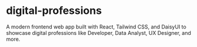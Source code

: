 # digital-professions
A modern frontend web app built with React, Tailwind CSS, and DaisyUI to showcase digital professions like Developer, Data Analyst, UX Designer, and more.
